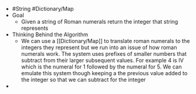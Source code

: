 - #String #Dictionary/Map
- Goal
	- Given a string of Roman numerals return the integer that string represents
- Thinking Behind the Algorithm
	- We can use a [[Dictionary/Map]] to translate roman numerals to the integers they represent but we run into an issue of how roman numerals work. The system uses prefixes of smaller numbers that subtract from their larger subsequent values. For example 4 is IV which is the numeral for 1 followed by the numeral for 5. We can emulate this system though keeping a the previous value added to the integer so that we can subtract for the integer
-